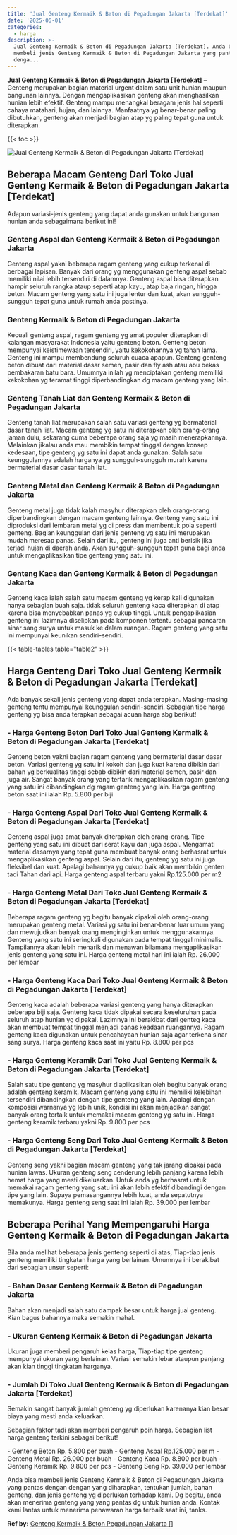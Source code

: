 ```yaml
---
title: 'Jual Genteng Kermaik & Beton di Pegadungan Jakarta [Terdekat]'
date: '2025-06-01'
categories:
  - harga
description: >-
  Jual Genteng Kermaik & Beton di Pegadungan Jakarta [Terdekat]. Anda bisa
  membeli jenis Genteng Kermaik & Beton di Pegadungan Jakarta yang pantas dengan
  denga...
---
```


**Jual Genteng Kermaik & Beton di Pegadungan Jakarta \[Terdekat\]** – Genteng merupakan bagian material urgent dalam satu unit hunian maupun bangunan lainnya. Dengan mengaplikasikan genteng akan menghasilkan hunian lebih efektif. Genteng mampu menangkal beragam jenis hal seperti cahaya matahari, hujan, dan lainnya. Manfaatnya yg benar-benar paling dibutuhkan, genteng akan menjadi bagian atap yg paling tepat guna untuk diterapkan.

{{< toc >}}

![Jual Genteng Kermaik & Beton di Pegadungan Jakarta [Terdekat]](/images/genteng-minimalis-murah14.png)

## Beberapa Macam Genteng Dari Toko Jual Genteng Kermaik & Beton di Pegadungan Jakarta \[Terdekat\]

Adapun variasi-jenis genteng yang dapat anda gunakan untuk bangunan hunian anda sebagaimana berikut ini!

### Genteng Aspal dan Genteng Kermaik & Beton di Pegadungan Jakarta

Genteng aspal yakni beberapa ragam genteng yang cukup terkenal di berbagai lapisan. Banyak dari orang yg menggunakan genteng aspal sebab memiliki nilai lebih tersendiri di dalamnya. Genteng aspal bisa diterapkan hampir seluruh rangka ataup seperti atap kayu, atap baja ringan, hingga beton. Macam genteng yang satu ini juga lentur dan kuat, akan sungguh-sungguh tepat guna untuk rumah anda pastinya.

### Genteng Kermaik & Beton di Pegadungan Jakarta

Kecuali genteng aspal, ragam genteng yg amat populer diterapkan di kalangan masyarakat Indonesia yaitu genteng beton. Genteng beton mempunyai keistimewaan tersendiri, yaitu kekokohannya yg tahan lama. Genteng ini mampu membendung seluruh cuaca apapun. Genteng genteng beton dibuat dari material dasar semen, pasir dan fly ash atau abu bekas pembakaran batu bara. Umumnya inilah yg menciptakan genteng memiliki kekokohan yg teramat tinggi diperbandingkan dg macam genteng yang lain.

### Genteng Tanah Liat dan Genteng Kermaik & Beton di Pegadungan Jakarta

Genteng tanah liat merupakan salah satu variasi genteng yg bermaterial dasar tanah liat. Macam genteng yg satu ini diterapkan oleh orang-orang jaman dulu, sekarang cuma beberapa orang saja yg masih menerapkannya. Melainkan jikalau anda mau membikin tempat tinggal dengan konsep kedesaan, tipe genteng yg satu ini dapat anda gunakan. Salah satu keunggulannya adalah harganya yg sungguh-sungguh murah karena bermaterial dasar dasar tanah liat.

### Genteng Metal dan Genteng Kermaik & Beton di Pegadungan Jakarta

Genteng metal juga tidak kalah masyhur diterapkan oleh orang-orang diperbandingkan dengan macam genteng lainnya. Genteng yang satu ini diproduksi dari lembaran metal yg di press dan membentuk pola seperti genteng. Bagian keunggulan dari jenis genteng yg satu ini merupakan mudah meresap panas. Selain dari itu, genteng ini juga anti berisik jika terjadi hujan di daerah anda. Akan sungguh-sungguh tepat guna bagi anda untuk mengaplikasikan tipe genteng yang satu ini.

### Genteng Kaca dan Genteng Kermaik & Beton di Pegadungan Jakarta

Genteng kaca ialah salah satu macam genteng yg kerap kali digunakan hanya sebagian buah saja. tidak seluruh genteng kaca diterapkan di atap karena bisa menyebabkan panas yg cukup tinggi. Untuk pengaplikasian genteng ini lazimnya diselipkan pada komponen tertentu sebagai pancaran sinar sang surya untuk masuk ke dalam ruangan. Ragam genteng yang satu ini mempunyai keunikan sendiri-sendiri.

{{< table-tables table="table2" >}}

## Harga Genteng Dari Toko Jual Genteng Kermaik & Beton di Pegadungan Jakarta \[Terdekat\]

Ada banyak sekali jenis genteng yang dapat anda terapkan. Masing-masing genteng tentu mempunyai keunggulan sendiri-sendiri. Sebagian tipe harga genteng yg bisa anda terapkan sebagai acuan harga sbg berikut!

### \- Harga Genteng Beton Dari Toko Jual Genteng Kermaik & Beton di Pegadungan Jakarta \[Terdekat\]

Genteng beton yakni bagian ragam genteng yang bermaterial dasar dasar beton. Variasi genteng yg satu ini kokoh dan juga kuat karena dibikin dari bahan yg berkualitas tinggi sebab dibikin dari material semen, pasir dan juga air. Sangat banyak orang yang tertarik mengaplikasikan ragam genteng yang satu ini dibandingkan dg ragam genteng yang lain. Harga genteng beton saat ini ialah Rp. 5.800 per biji

### \- Harga Genteng Aspal Dari Toko Jual Genteng Kermaik & Beton di Pegadungan Jakarta \[Terdekat\]

Genteng aspal juga amat banyak diterapkan oleh orang-orang. Tipe genteng yang satu ini dibuat dari serat kayu dan juga aspal. Mengamati material dasarnya yang tepat guna membuat banyak orang berhasrat untuk mengaplikasikan genteng aspal. Selain dari itu, genteng yg satu ini juga fleksibel dan kuat. Apalagi bahannya yg cukup baik akan membikin genten tadi Tahan dari api. Harga genteng aspal terbaru yakni Rp.125.000 per m2

### \- Harga Genteng Metal Dari Toko Jual Genteng Kermaik & Beton di Pegadungan Jakarta \[Terdekat\]

Beberapa ragam genteng yg begitu banyak dipakai oleh orang-orang merupakan genteng metal. Variasi yg satu ini benar-benar luar umum yang dan mewujudkan banyak orang menginginkan untuk menggunakannya. Genteng yang satu ini seringkali digunakan pada tempat tinggal minimalis. Tampilannya akan lebih menarik dan menawan bilamana mengaplikasikan jenis genteng yang satu ini. Harga genteng metal hari ini ialah Rp. 26.000 per lembar

### \- Harga Genteng Kaca Dari Toko Jual Genteng Kermaik & Beton di Pegadungan Jakarta \[Terdekat\]

Genteng kaca adalah beberapa variasi genteng yang hanya diterapkan beberapa biji saja. Genteng kaca tidak dipakai secara keseluruhan pada seluruh atap hunian yg dipakai. Lazimnya ini berakibat dari genteg kaca akan membuat tempat tinggal menjadi panas keadaan ruangannya. Ragam genteng kaca digunakan untuk pencahayaan hunian saja agar terkena sinar sang surya. Harga genteng kaca saat ini yaitu Rp. 8.800 per pcs

### \- Harga Genteng Keramik Dari Toko Jual Genteng Kermaik & Beton di Pegadungan Jakarta \[Terdekat\]

Salah satu tipe genteng yg masyhur diaplikasikan oleh begitu banyak orang adalah genteng keramik. Macam genteng yang satu ini memiliki kelebihan tersendiri dibandingkan dengan tipe genteng yang lain. Apalagi dengan komposisi warnanya yg lebih unik, kondisi ini akan menjadikan sangat banyak orang tertaik untuk memakai macam genteng yg satu ini. Harga genteng keramik terbaru yakni Rp. 9.800 per pcs

### \- Harga Genteng Seng Dari Toko Jual Genteng Kermaik & Beton di Pegadungan Jakarta \[Terdekat\]

Genteng seng yakni bagian macam genteng yang tak jarang dipakai pada hunian lawas. Ukuran genteng seng cenderung lebih panjang karena lebih hemat harga yang mesti dikeluarkan. Untuk anda yg berhasrat untuk memakai ragam genteng yang satu ini akan lebih efektif dibandingi dengan tipe yang lain. Supaya pemasangannya lebih kuat, anda sepatutnya memakunya. Harga genteng seng saat ini ialah Rp. 39.000 per lembar

## Beberapa Perihal Yang Mempengaruhi Harga Genteng Kermaik & Beton di Pegadungan Jakarta

Bila anda melihat beberapa jenis genteng seperti di atas, Tiap-tiap jenis genteng memiliki tingkatan harga yang berlainan. Umumnya ini berakibat dari sebagian unsur seperti:

### \- Bahan Dasar Genteng Kermaik & Beton di Pegadungan Jakarta

Bahan akan menjadi salah satu dampak besar untuk harga jual genteng. Kian bagus bahannya maka semakin mahal.

### \- Ukuran Genteng Kermaik & Beton di Pegadungan Jakarta

Ukuran juga memberi pengaruh kelas harga, Tiap-tiap tipe genteng mempunyai ukuran yang berlainan. Variasi semakin lebar ataupun panjang akan kian tinggi tingkatan harganya.

### \- Jumlah Di Toko Jual Genteng Kermaik & Beton di Pegadungan Jakarta \[Terdekat\]

Semakin sangat banyak jumlah genteng yg diperlukan karenanya kian besar biaya yang mesti anda keluarkan.

Sebagian faktor tadi akan memberi pengaruh poin harga. Sebagian list harga genteng terkini sebagai berikut!

\- Genteng Beton Rp. 5.800 per buah - Genteng Aspal Rp.125.000 per m - Genteng Metal Rp. 26.000 per buah - Genteng Kaca Rp. 8.800 per buah - Genteng Keramik Rp. 9.800 per pcs - Genteng Seng Rp. 39.000 per lembar

Anda bisa membeli jenis Genteng Kermaik & Beton di Pegadungan Jakarta yang pantas dengan dengan yang diharapkan, tentukan jumlah, bahan genteng, dan jenis genteng yg diperlukan terhadap kami. Dg begitu, anda akan menerima genteng yang yang pantas dg untuk hunian anda. Kontak kami lantas untuk menerima penawaran harga terbaik saat ini, tanks.

**Ref by:**  [Genteng Kermaik & Beton  Pegadungan Jakarta []](https://id.wikipedia.org/wiki/Genteng)
